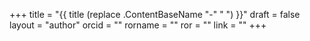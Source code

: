 +++ 
title = "{{ title (replace .ContentBaseName "-" " ") }}" 
draft = false
layout = "author"
orcid =  ""
rorname = ""
ror = ""
link = ""
+++ 

